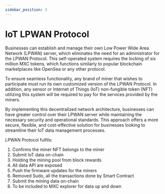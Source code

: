 ```yaml
---
sidebar_position: 3
---
```


# IoT LPWAN Protocol

Businesses can establish and manage their own Low Power Wide Area Network (LPWAN) server, which eliminates the need for an administrator for the LPWAN Protocol. This self-operated system requires the locking of six million MXC tokens, which functions similarly to popular blockchain marketplaces like OpenSea or any other protocol.

To ensure seamless functionality, any brand of miner that wishes to participate must run its own customized version of the LPWAN Protocol. In addition, any sensor or Internet of Things (IoT) non-fungible token (NFT) utilizing this system will be required to pay for the services provided by the miners.

By implementing this decentralized network architecture, businesses can have greater control over their LPWAN server while maintaining the necessary security and operational standards. This approach offers a more secure, flexible, and cost-effective solution for businesses looking to streamline their IoT data management processes.

LPWAN Protocol fulfils:
1. Confirms the miner NFT belongs to the miner
2. Submit IoT data on-chain
3. Holding the mining pool from block rewards
4. All data API are exposed
5. Push the firmware updates for the miners
6. Removed Sudo, all the transactions done by Smart Contract
7. Submit the mining data on-chain
8. To be included to MXC explorer for data up and down